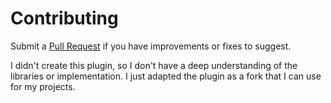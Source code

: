 # Contributing

Submit a [Pull Request](https://github.com/MichaelCurrin/jekyll-resize/pulls) if you have improvements or fixes to suggest. 

I didn't create this plugin, so I don't have a deep understanding of the libraries or implementation. I just adapted the plugin as a fork that I can use for my projects.
